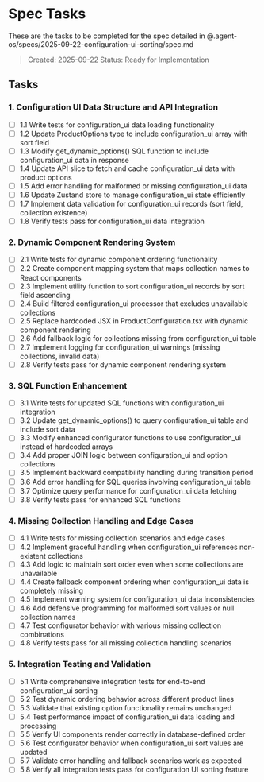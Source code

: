 # Spec Tasks

These are the tasks to be completed for the spec detailed in @.agent-os/specs/2025-09-22-configuration-ui-sorting/spec.md

> Created: 2025-09-22
> Status: Ready for Implementation

## Tasks

### 1. Configuration UI Data Structure and API Integration

- [ ] 1.1 Write tests for configuration_ui data loading functionality
- [ ] 1.2 Update ProductOptions type to include configuration_ui array with sort field
- [ ] 1.3 Modify get_dynamic_options() SQL function to include configuration_ui data in response
- [ ] 1.4 Update API slice to fetch and cache configuration_ui data with product options
- [ ] 1.5 Add error handling for malformed or missing configuration_ui data
- [ ] 1.6 Update Zustand store to manage configuration_ui state efficiently
- [ ] 1.7 Implement data validation for configuration_ui records (sort field, collection existence)
- [ ] 1.8 Verify tests pass for configuration_ui data integration

### 2. Dynamic Component Rendering System

- [ ] 2.1 Write tests for dynamic component ordering functionality
- [ ] 2.2 Create component mapping system that maps collection names to React components
- [ ] 2.3 Implement utility function to sort configuration_ui records by sort field ascending
- [ ] 2.4 Build filtered configuration_ui processor that excludes unavailable collections
- [ ] 2.5 Replace hardcoded JSX in ProductConfiguration.tsx with dynamic component rendering
- [ ] 2.6 Add fallback logic for collections missing from configuration_ui table
- [ ] 2.7 Implement logging for configuration_ui warnings (missing collections, invalid data)
- [ ] 2.8 Verify tests pass for dynamic component rendering system

### 3. SQL Function Enhancement

- [ ] 3.1 Write tests for updated SQL functions with configuration_ui integration
- [ ] 3.2 Update get_dynamic_options() to query configuration_ui table and include sort data
- [ ] 3.3 Modify enhanced configurator functions to use configuration_ui instead of hardcoded arrays
- [ ] 3.4 Add proper JOIN logic between configuration_ui and option collections
- [ ] 3.5 Implement backward compatibility handling during transition period
- [ ] 3.6 Add error handling for SQL queries involving configuration_ui table
- [ ] 3.7 Optimize query performance for configuration_ui data fetching
- [ ] 3.8 Verify tests pass for enhanced SQL functions

### 4. Missing Collection Handling and Edge Cases

- [ ] 4.1 Write tests for missing collection scenarios and edge cases
- [ ] 4.2 Implement graceful handling when configuration_ui references non-existent collections
- [ ] 4.3 Add logic to maintain sort order even when some collections are unavailable
- [ ] 4.4 Create fallback component ordering when configuration_ui data is completely missing
- [ ] 4.5 Implement warning system for configuration_ui data inconsistencies
- [ ] 4.6 Add defensive programming for malformed sort values or null collection names
- [ ] 4.7 Test configurator behavior with various missing collection combinations
- [ ] 4.8 Verify tests pass for all missing collection handling scenarios

### 5. Integration Testing and Validation

- [ ] 5.1 Write comprehensive integration tests for end-to-end configuration_ui sorting
- [ ] 5.2 Test dynamic ordering behavior across different product lines
- [ ] 5.3 Validate that existing option functionality remains unchanged
- [ ] 5.4 Test performance impact of configuration_ui data loading and processing
- [ ] 5.5 Verify UI components render correctly in database-defined order
- [ ] 5.6 Test configurator behavior when configuration_ui sort values are updated
- [ ] 5.7 Validate error handling and fallback scenarios work as expected
- [ ] 5.8 Verify all integration tests pass for configuration UI sorting feature